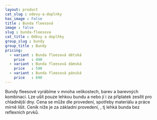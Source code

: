 ```yaml
---
layout: product
cat_slug : odevy-a-doplnky
has_image : False
title : Bunda fleesová
image : false
slug : bunda-fleesova
cat_title : Oděvy a doplňky
group_slug : bundy
group_title : Bundy
pricing:
  - variant : Bunda fleesová dětská
    price   : 490
  - variant : Bunda fleesová dámská
    price   : 590
  - variant : Bunda fleesová pánská
    price   : 690
---
```


Bundy fleesové vyrábíme v mnoha velikostech, barev a barevných kombinací. Lze ušít pouze lehkou bundu a nebo jí i za příplatek zesílit pro chladnější dny. Cena se může dle provedení, spotřeby materiálu a práce mírně lišit. Ceník níže je za základní provedení, , tj lehká bunda bez reflexních prvků.

